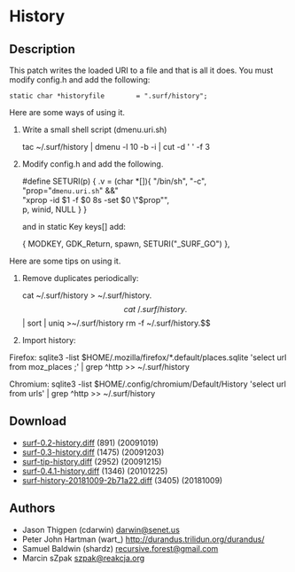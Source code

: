 History
=======

Description
-----------

This patch writes the loaded URI to a file and that is all it does.  You must modify config.h and 
add the following:

	static char *historyfile        = ".surf/history";

Here are some ways of using it.

1. Write a small shell script (dmenu.uri.sh)

   	tac ~/.surf/history | dmenu -l 10 -b -i | cut -d ' ' -f 3

2. Modify config.h and add the following.

   	#define SETURI(p)       { .v = (char *[]){ "/bin/sh", "-c", \
   	"prop=\"`dmenu.uri.sh`\" &&" \
   	"xprop -id $1 -f $0 8s -set $0 \"$prop\"", \
   	p, winid, NULL } }

   and in static Key keys[] add:

   	{ MODKEY,               GDK_Return, spawn,      SETURI("_SURF_GO") },

Here are some tips on using it.

1. Remove duplicates periodically:

	cat ~/.surf/history > ~/.surf/history.$$
	cat ~/.surf/history.$$ | sort | uniq >~/.surf/history
	rm -f ~/.surf/history.$$

2. Import history:

Firefox:
	sqlite3 -list $HOME/.mozilla/firefox/*.default/places.sqlite 'select url from moz_places ;' | grep ^http >> ~/.surf/history

Chromium:
	sqlite3 -list $HOME/.config/chromium/Default/History 'select url from urls' | grep ^http >> ~/.surf/history

Download
--------

* [surf-0.2-history.diff](surf-0.2-history.diff) (891) (20091019)
* [surf-0.3-history.diff](surf-0.3-history.diff) (1475) (20091203)
* [surf-tip-history.diff](surf-tip-history.diff) (2952) (20091215)
* [surf-0.4.1-history.diff](surf-0.4.1-history.diff) (1346) (20101225)
* [surf-history-20181009-2b71a22.diff](surf-history-20181009-2b71a22.diff) (3405) (20181009)

Authors
-------

* Jason Thigpen (cdarwin) <darwin@senet.us>
* Peter John Hartman (wart_) <http://durandus.trilidun.org/durandus/>
* Samuel Baldwin (shardz) <recursive.forest@gmail.com>
* Marcin sZpak <szpak@reakcja.org>
